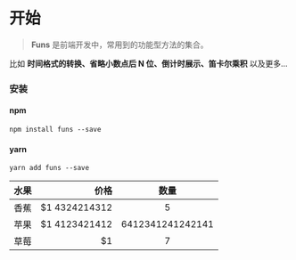 # 开始

> **Funs** 是前端开发中，常用到的功能型方法的集合。

比如 **时间格式的转换、省略小数点后 N 位、倒计时展示、笛卡尔乘积** 以及更多...

### 安装

#### npm

```shell
npm install funs --save
```

#### yarn

```shell
yarn add funs --save
```

| 水果 |           价格 |       数量       |
| ---- | -------------: | :--------------: |
| 香蕉 | \$1 4324214312 |        5         |
| 苹果 | \$1 4123421412 | 6412341241242141 |
| 草莓 |            \$1 |        7         |

